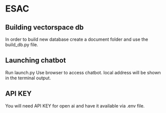# ESAC

## Building vectorspace db
In order to build new database create a document folder and use the build_db.py file.

## Launching chatbot
Run launch.py
Use browser to access chatbot. local address will be shown in the terminal output.

## API KEY
You will need API KEY for open ai and have it available via .env file. 
